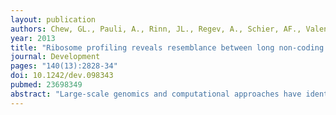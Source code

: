 ```yaml
---
layout: publication
authors: Chew, GL., Pauli, A., Rinn, JL., Regev, A., Schier, AF., Valen, E.
year: 2013
title: "Ribosome profiling reveals resemblance between long non-coding RNAs and 5' leaders of coding RNAs"
journal: Development
pages: "140(13):2828-34"
doi: 10.1242/dev.098343
pubmed: 23698349
abstract: "Large-scale genomics and computational approaches have identified thousands of putative long non-coding RNAs (lncRNAs). It has been controversial, however, as to what fraction of these RNAs is truly non-coding. Here, we combine ribosome profiling with a machine-learning approach to validate lncRNAs during zebrafish development in a high throughput manner. We find that dozens of proposed lncRNAs are protein-coding contaminants and that many lncRNAs have ribosome profiles that resemble the 5' leaders of coding RNAs. Analysis of ribosome profiling data from embryonic stem cells reveals similar properties for mammalian lncRNAs. These results clarify the annotation of developmental lncRNAs and suggest a potential role for translation in lncRNA regulation. In addition, our computational pipeline and ribosome profiling data provide a powerful resource for the identification of translated open reading frames during zebrafish development."
---
```

